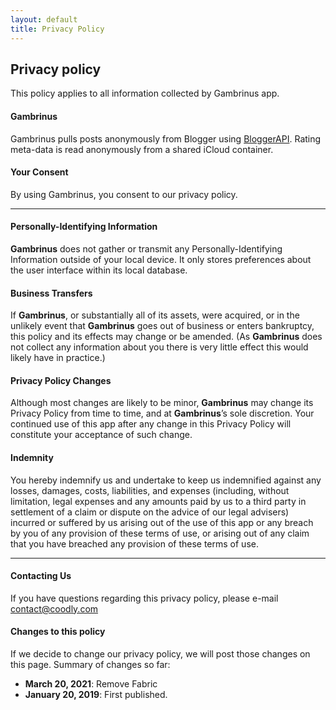 ```yaml
---
layout: default
title: Privacy Policy
---
```

## Privacy policy

This policy applies to all information collected by Gambrinus app.

#### **Gambrinus**
Gambrinus pulls posts anonymously from Blogger using [BloggerAPI][2]. Rating meta-data is read anonymously from a shared iCloud container.

#### **Your Consent**
By using Gambrinus, you consent to our privacy policy.

---
#### Personally-Identifying Information

**Gambrinus** does not gather or transmit any Personally-Identifying Information outside of your local device. It only stores preferences about the user interface within its local database.

#### Business Transfers

If **Gambrinus**, or substantially all of its assets, were acquired, or in the unlikely event that **Gambrinus** goes out of business or enters bankruptcy, this policy and its effects may change or be amended. (As **Gambrinus** does not collect any information about you there is very little effect this would likely have in practice.)

#### Privacy Policy Changes

Although most changes are likely to be minor, **Gambrinus** may change its Privacy Policy from time to time, and at **Gambrinus**’s sole discretion. Your continued use of this app after any change in this Privacy Policy will constitute your acceptance of such change.

#### Indemnity

You hereby indemnify us and undertake to keep us indemnified against any losses, damages, costs, liabilities, and expenses (including, without limitation, legal expenses and any amounts paid by us to a third party in settlement of a claim or dispute on the advice of our legal advisers) incurred or suffered by us arising out of the use of this app or any breach by you of any provision of these terms of use, or arising out of any claim that you have breached any provision of these terms of use.
___

#### **Contacting Us**
If you have questions regarding this privacy policy, please e-mail [contact@coodly.com][1]

#### **Changes to this policy**
If we decide to change our privacy policy, we will post those changes on this page. Summary of changes so far:

* **March 20, 2021**: Remove Fabric
* **January 20, 2019**: First published.


[1]: mailto:contact@coodly.com
[2]: https://github.com/coodly/BloggerAPI